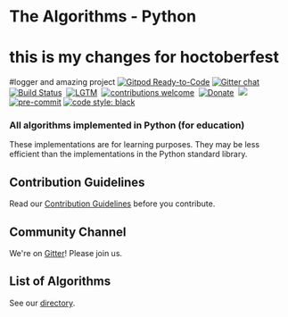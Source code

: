 # The Algorithms - Python
# this is my changes for hoctoberfest 
#logger and amazing project
[![Gitpod Ready-to-Code](https://img.shields.io/badge/Gitpod-Ready--to--Code-blue?logo=gitpod&style=flat-square)](https://gitpod.io/#https://github.com/TheAlgorithms/Python)
[![Gitter chat](https://img.shields.io/badge/Chat-Gitter-ff69b4.svg?label=Chat&logo=gitter&style=flat-square)](https://gitter.im/TheAlgorithms)&nbsp;
[![Build Status](https://img.shields.io/travis/TheAlgorithms/Python.svg?label=Travis%20CI&logo=travis&style=flat-square)](https://travis-ci.com/TheAlgorithms/Python)&nbsp;
[![LGTM](https://img.shields.io/lgtm/alerts/github/TheAlgorithms/Python.svg?label=LGTM&logo=LGTM&style=flat-square)](https://lgtm.com/projects/g/TheAlgorithms/Python/alerts)&nbsp;
[![contributions welcome](https://img.shields.io/static/v1.svg?label=Contributions&message=Welcome&color=0059b3&style=flat-square)](https://github.com/TheAlgorithms/Python/blob/master/CONTRIBUTING.md)&nbsp;
[![Donate](https://img.shields.io/badge/Donate-PayPal-green.svg?logo=paypal&style=flat-square)](https://www.paypal.me/TheAlgorithms/100)&nbsp;
![](https://img.shields.io/github/repo-size/TheAlgorithms/Python.svg?label=Repo%20size&style=flat-square)&nbsp;
[![pre-commit](https://img.shields.io/badge/pre--commit-enabled-brightgreen?logo=pre-commit&logoColor=white&style=flat-square)](https://github.com/pre-commit/pre-commit)
[![code style: black](https://img.shields.io/static/v1?label=code%20style&message=black&color=black&style=flat-square)](https://github.com/psf/black)
<!--[![Tested on Python 3.7](https://img.shields.io/badge/Tested%20-Python%203.7-blue.svg?logo=python&style=flat-square)]( https://www.python.org/downloads) &nbsp;-->

### All algorithms implemented in Python (for education)

These implementations are for learning purposes. They may be less efficient than the implementations in the Python standard library.

## Contribution Guidelines

Read our [Contribution Guidelines](CONTRIBUTING.md) before you contribute.

## Community Channel

We're on [Gitter](https://gitter.im/TheAlgorithms)!  Please join us.

## List of Algorithms

See our [directory](DIRECTORY.md).
